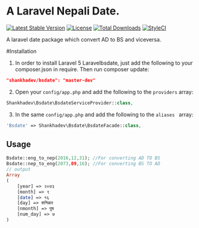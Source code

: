 # A Laravel Nepali Date.

[![Latest Stable Version](https://poser.pugx.org/shankhadev/bsdate/v/stable)](https://packagist.org/packages/shankhadev/bsdate)
[![License](https://img.shields.io/github/license/shankhadevpadam/laravelbsdate-squared-green.svg?style=flat-square)](https://packagist.org/packages/shankhadev/bsdate)
[![Total Downloads](https://img.shields.io/github/downloads/shankhadevpadam/laravelbsdate/total.svg?style=flat-square)](https://packagist.org/packages/shankhadev/bsdate)
[![StyleCI](https://styleci.io/repos/102555089/shield?branch=master)](https://styleci.io/repos/102555089)

A laravel date package which convert AD to BS and viceversa.

#Installation
1) In order to install Laravel 5 Laravelbsdate, just add the following to your composer.json in require. Then run composer update:

```json
"shankhadev/bsdate": "master-dev"
```

2) Open your `config/app.php` and add the following to the `providers` array:

```php
Shankhadev\Bsdate\BsdateServiceProvider::class,
```

3) In the same `config/app.php` and add the following to the `aliases ` array: 

```php
'Bsdate' => Shankhadev\Bsdate\BsdateFacade::class,
```

## Usage

```php
Bsdate::eng_to_nep(2016,12,31); //For converting AD TO BS
Bsdate::nep_to_eng(2073,09,16); //For converting BS TO AD
// output 
Array
(
    [year] => २०७३
    [month] => ९
    [date] => १६
    [day] => शनिबार
    [nmonth] => पुष
    [num_day] => ७
)
```
